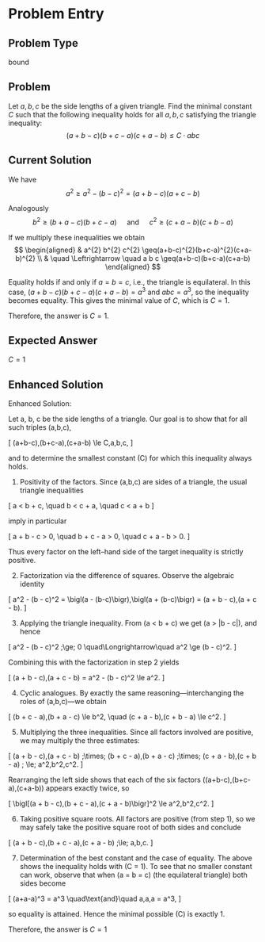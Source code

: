 # Problem Entry

## Problem Type
bound

## Problem
Let $a, b, c$ be the side lengths of a given triangle. Find the minimal constant $C$ such that the following inequality holds for all $a, b, c$ satisfying the triangle inequality:
$$
(a+b-c)(b+c-a)(c+a-b) \leq C \cdot a b c
$$

## Current Solution
We have
$$
a^{2} \geq a^{2}-(b-c)^{2}=(a+b-c)(a+c-b)
$$

Analogously
$$
b^{2} \geq(b+a-c)(b+c-a) \quad \text { and } \quad c^{2} \geq(c+a-b)(c+b-a)
$$

If we multiply these inequalities we obtain
$$
\begin{aligned}
& a^{2} b^{2} c^{2} \geq(a+b-c)^{2}(b+c-a)^{2}(c+a-b)^{2} \\
& \quad \Leftrightarrow \quad a b c \geq(a+b-c)(b+c-a)(c+a-b)
\end{aligned}
$$

Equality holds if and only if $a = b = c$, i.e., the triangle is equilateral. In this case, $(a+b-c)(b+c-a)(c+a-b) = a^3$ and $abc = a^3$, so the inequality becomes equality. This gives the minimal value of $C$, which is $C = 1$.

Therefore, the answer is $C = 1$.

## Expected Answer
$C = 1$

## Enhanced Solution
Enhanced Solution:

Let a, b, c be the side lengths of a triangle.  Our goal is to show that for all such triples \(a,b,c\),

\[ (a+b-c)\,(b+c-a)\,(c+a-b) \le C\,a\,b\,c, \]

and to determine the smallest constant \(C\) for which this inequality always holds.

1.  Positivity of the factors.  Since \(a,b,c\) are sides of a triangle, the usual triangle inequalities

\[ a < b + c, \quad b < c + a, \quad c < a + b \]

imply in particular

\[ a + b - c > 0, \quad b + c - a > 0, \quad c + a - b > 0. \]

Thus every factor on the left–hand side of the target inequality is strictly positive.

2.  Factorization via the difference of squares.  Observe the algebraic identity

\[ a^2 - (b - c)^2 = \bigl(a - (b-c)\bigr)\,\bigl(a + (b-c)\bigr) = (a + b - c)\,(a + c - b). \]

3.  Applying the triangle inequality.  From \(a < b + c\) we get \(a > |b - c|\), and hence

\[ a^2 - (b - c)^2 \;\ge\; 0 \quad\Longrightarrow\quad a^2 \ge (b - c)^2. \]

Combining this with the factorization in step 2 yields

\[ (a + b - c)\,(a + c - b) 
   = a^2 - (b - c)^2
   \le a^2. \]

4.  Cyclic analogues.  By exactly the same reasoning—interchanging the roles of \(a,b,c\)—we obtain

\[ (b + c - a)\,(b + a - c) \le b^2,
   \quad (c + a - b)\,(c + b - a) \le c^2. \]

5.  Multiplying the three inequalities.  Since all factors involved are positive, we may multiply the three estimates:

\[
(a + b - c)\,(a + c - b)
\;\times\;
(b + c - a)\,(b + a - c)
\;\times\;
(c + a - b)\,(c + b - a)
\;
\le\;
 a^2\,b^2\,c^2.
\]

Rearranging the left side shows that each of the six factors \((a+b-c),(b+c-a),(c+a-b)\) appears exactly twice, so

\[
\bigl[(a + b - c)\,(b + c - a)\,(c + a - b)\bigr]^2 \le a^2\,b^2\,c^2.
\]

6.  Taking positive square roots.  All factors are positive (from step 1), so we may safely take the positive square root of both sides and conclude

\[
(a + b - c)\,(b + c - a)\,(c + a - b)
\;\le\;
a\,b\,c.
\]

7.  Determination of the best constant and the case of equality.  The above shows the inequality holds with \(C = 1\).  To see that no smaller constant can work, observe that when \(a = b = c\) (the equilateral triangle) both sides become

\[ (a+a-a)^3 = a^3 \quad\text{and}\quad a\,a\,a = a^3, \]

so equality is attained.  Hence the minimal possible \(C\) is exactly 1.

Therefore, the answer is $C=1$
